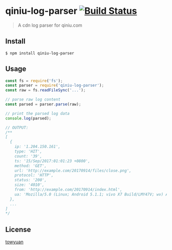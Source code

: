 # qiniu-log-parser [![Build Status](https://travis-ci.org/taoyuan/qiniu-log-parser.svg?branch=master)](https://travis-ci.org/taoyuan/qiniu-log-parser)

> A cdn log parser for qiniu.com


## Install

```
$ npm install qiniu-log-parser
```

## Usage

```js
const fs = require('fs');
const parser = require('qiniu-log-parser');
const raw = fs.readFileSync('...');

// parse raw log content
const parsed = parser.parse(raw);

// print the parsed log data
console.log(parsed);

// OUTPUT:
/**
[ 
  { 
    ip: '1.204.150.161',
    type: 'HIT',
    count: '39',
    ts: '15/Sep/2017:01:01:23 +0800',
    method: 'GET',
    url: 'http://example.com/20170914/files/close.png',
    protocol: 'HTTP',
    status: '200',
    size: '4010',
    from: 'http://example.com/20170914/index.html',
    ua: 'Mozilla/5.0 (Linux; Android 5.1.1; vivo X7 Build/LMY47V; wv) AppleWebKit/537.36 (KHTML, like Gecko) Version/4.0 Chrome/53.0.2785.49 Mobile MQQBrowser/6.2 TBS/043409 Safari/537.36 MicroMessenger/6.5.13.1100 NetType/WIFI Language/zh_CN' 
  },
  ...
]
*/

```

## License

[towyuan](https://github.com/taoyuan)
